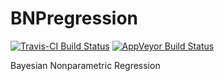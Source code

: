 # BNPregression

[![Travis-CI Build Status](https://travis-ci.org/jacobcvt12/BNPregression.svg?branch=master)](https://travis-ci.org/jacobcvt12/BNPregression)
[![AppVeyor Build Status](https://ci.appveyor.com/api/projects/status/github/jacobcvt12/BNPregression?branch=master&svg=true)](https://ci.appveyor.com/project/jacobcvt12/BNPregression)

Bayesian Nonparametric Regression

